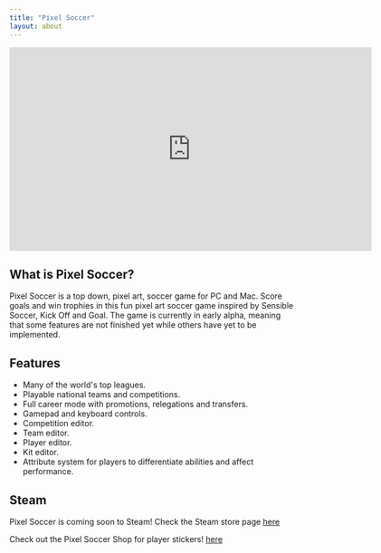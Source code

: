 ```yaml
---
title: "Pixel Soccer"
layout: about
---
```

<!-- 16:9 aspect ratio -->
<div class="embed-responsive embed-responsive-16by9">
  <iframe width="640" height="360" src="https://www.youtube.com/embed/H47IjiQBbeY" frameborder="0"></iframe>
</div>


<h2>What is Pixel Soccer?</h2>


Pixel Soccer is a top down, pixel art, soccer game for PC and Mac. Score goals and win trophies in this fun pixel art soccer game inspired by Sensible Soccer, Kick Off and Goal. The game is currently in early alpha, meaning that some features are not finished yet while others have yet to be implemented. 


<h2>Features</h2>

<ul>
<li>Many of the world's top leagues.</li>
<li>Playable national teams and competitions.</li>
<li>Full career mode with promotions, relegations and transfers.</li>
<li>Gamepad and keyboard controls.</li>  
<li>Competition editor.</li>
<li>Team editor.</li>
<li>Player editor.</li>
<li>Kit editor.</li>
<li>Attribute system for players to differentiate abilities and affect performance.</li>
</ul>

<h2>Steam</h2>
Pixel Soccer is coming soon to Steam!
Check the Steam store page <a href="http://store.steampowered.com/app/347700/Pixel_Soccer" title="Coming Soon To Steam">here</a>

Check out the Pixel Soccer Shop for player stickers! <a href="https://www.redbubble.com/people/scoreline/works/29572992-pixel-soccer-italy-division-1?asc=u&p=sticker" title="Pixel Soccer Shop">here</a>
